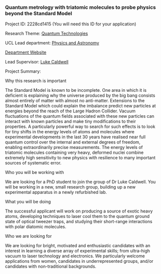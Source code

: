 ### Quantum metrology with triatomic molecules to probe physics beyond the Standard Model

Project ID: 2228cd1415
(You will need this ID for your application)

Research Theme: [Quantum Technologies](../themes/quantum-technologies.md)

UCL Lead department: [Physics and Astronomy](../departments/physics-and-astronomy.md)

[Department Website](https://www.ucl.ac.uk/physics-astronomy)

Lead Supervisor: [Luke Caldwell](https://profiles.ucl.ac.uk/92967)

Project Summary:

Why this research is important

The Standard Model is known to be incomplete. One area in which it is deficient is explaining why the universe produced by the big bang consists almost entirely of matter with almost no anti-matter. Extensions to the Standard Model which could explain the imbalance predict new particles at energies beyond the reach of the Large Hadron Collider. Vacuum fluctuations of the quantum fields associated with these new particles can interact with known particles and make tiny modifications to their properties. A particularly powerful way to search for such effects is to look for tiny shifts in the energy levels of atoms and molecules where experimental developments in the last 30 years have realised near full quantum control over the internal and external degrees of freedom, enabling extraordinarily precise measurements. The energy levels of triatomic molecules containing very heavy, deformed nuclei combine extremely high sensitivity to new physics with resilience to many important sources of systematic error. 

Who you will be working with

We are looking for a PhD student to join the group of Dr Luke Caldwell. You will be working in a new, small research group, building up a new experimental apparatus in a newly refurbished lab.

What you will be doing

The successful applicant will work on producing a source of exotic heavy atoms, developing techniques to laser cool them to the quantum ground state of optical tweezer traps, and studying their short-range interactions with polar diatomic molecules.

Who we are looking for

We are looking for bright, motivated and enthusiastic candidates with an interest in learning a diverse array of experimental skills; from ultra-high vacuum to laser technology and electronics. We particularly welcome applications from women, candidates in underrepresented groups, and/or candidates with non-traditional backgrounds.
